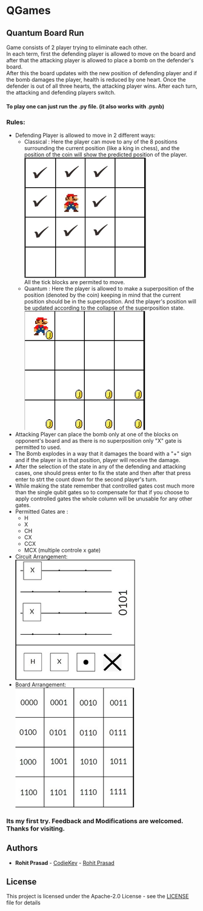 # QGames

## Quantum Board Run

Game consists of 2 player trying to eliminate each other.  
In each term, first the defending player is allowed to move on the board and after that the attacking player is allowed to place a bomb on the defender's board.  
After this the board updates with the new position of defending player and if the bomb damages the player, health is reduced by one heart. Once the defender is out of all three hearts, the attacking player wins.
After each turn, the attacking and defending players switch.  
#### To play one can just run the .py file. (it also works with .pynb)
### Rules:
+ Defending Player is allowed to move in 2 different ways:
  - Classical : Here the  player can move to any of the 8 positions surrounding the current position (like a king in chess), and the position of the coin will show the predicted position of the player.  
      ![](Quantum_Board_Run/Resource/Classical.jpg )  
      All the tick blocks are permited to move.
  - Quantum : Here the player is allowed to make a superposition of the position (denoted by the coin) keeping in mind that the current position should be in the superposition. And the player's position will be updated according to the collapse of the superposition state.  
      ![](Quantum_Board_Run/Resource/superpos.jpg )
+ Attacking Player can place the bomb only at one of the blocks on opponent's board and as there is no superposition only "X" gate is permitted to used.
+ The Bomb explodes in a way that it damages the board with a "+" sign and if the player is in that position, player will receive the damage. 
+ After the selection of the state in any of the defending and attacking cases, one should press enter to fix the state and then after that press enter to strt the count down for the second player's turn.
+ While making the state remember that controlled gates cost much more than the single qubit gates so to compensate for that if you choose to apply controlled gates the whole column will be unusable for any other gates.
+ Permitted Gates are :
  - H
  - X
  - CH
  - CX
  - CCX
  - MCX (multiple controle x gate)
+ Circuit Arrangement:   
  ![](Quantum_Board_Run/Resource/Circuit_resized.jpg )  
+ Board Arrangement:  
  ![](Quantum_Board_Run/Resource/Board_resized.jpg ) 
### Its my first try. Feedback and Modifications are welcomed. Thanks for visiting.
## Authors

* **Rohit Prasad** - [CodieKev](https://github.com/CodieKev) - [Rohit Prasad](https://www.linkedin.com/in/rohit-prasad-codie-5845b11a9/)


## License

This project is licensed under the Apache-2.0 License - see the [LICENSE](LICENSE) file for details
